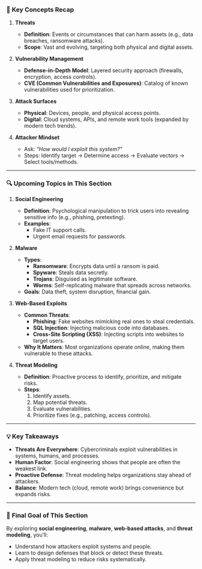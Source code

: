 ### 🧩 **Key Concepts Recap**  
1. **Threats**  
   - **Definition**: Events or circumstances that can harm assets (e.g., data breaches, ransomware attacks).  
   - **Scope**: Vast and evolving, targeting both physical and digital assets.  

2. **Vulnerability Management**  
   - **Defense-in-Depth Model**: Layered security approach (firewalls, encryption, access controls).  
   - **CVE (Common Vulnerabilities and Exposures)**: Catalog of known vulnerabilities used for prioritization.  

3. **Attack Surfaces**  
   - **Physical**: Devices, people, and physical access points.  
   - **Digital**: Cloud systems, APIs, and remote work tools (expanded by modern tech trends).  

4. **Attacker Mindset**  
   - Ask: *"How would I exploit this system?"*  
   - Steps: Identify target → Determine access → Evaluate vectors → Select tools/methods.  

---

### 🔍 **Upcoming Topics in This Section**  
1. **Social Engineering**  
   - **Definition**: Psychological manipulation to trick users into revealing sensitive info (e.g., phishing, pretexting).  
   - **Examples**:  
     - Fake IT support calls.  
     - Urgent email requests for passwords.  

2. **Malware**  
   - **Types**:  
     - **Ransomware**: Encrypts data until a ransom is paid.  
     - **Spyware**: Steals data secretly.  
     - **Trojans**: Disguised as legitimate software.  
     - **Worms**: Self-replicating malware that spreads across networks.  
   - **Goals**: Data theft, system disruption, financial gain.  

3. **Web-Based Exploits**  
   - **Common Threats**:  
     - **Phishing**: Fake websites mimicking real ones to steal credentials.  
     - **SQL Injection**: Injecting malicious code into databases.  
     - **Cross-Site Scripting (XSS)**: Injecting scripts into websites to target users.  
   - **Why It Matters**: Most organizations operate online, making them vulnerable to these attacks.  

4. **Threat Modeling**  
   - **Definition**: Proactive process to identify, prioritize, and mitigate risks.  
   - **Steps**:  
     1. Identify assets.  
     2. Map potential threats.  
     3. Evaluate vulnerabilities.  
     4. Prioritize fixes (e.g., patching, access controls).  

---

### 💡 **Key Takeaways**  
- **Threats Are Everywhere**: Cybercriminals exploit vulnerabilities in systems, humans, and processes.  
- **Human Factor**: Social engineering shows that people are often the weakest link.  
- **Proactive Defense**: Threat modeling helps organizations stay ahead of attackers.  
- **Balance**: Modern tech (cloud, remote work) brings convenience but expands risks.  

---

### 🚀 **Final Goal of This Section**  
By exploring **social engineering**, **malware**, **web-based attacks**, and **threat modeling**, you’ll:  
- Understand how attackers exploit systems and people.  
- Learn to design defenses that block or detect these threats.  
- Apply threat modeling to reduce risks systematically.  
